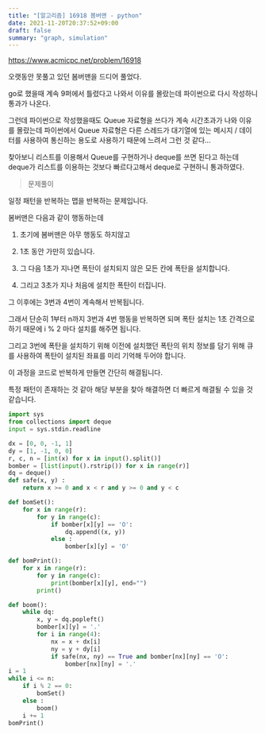 ```yaml
---
title: "[알고리즘] 16918 봄버맨 - python"
date: 2021-11-20T20:37:52+09:00
draft: false
summary: "graph, simulation"
---
```


https://www.acmicpc.net/problem/16918

오랫동안 못풀고 있던 봄버맨을 드디어 풀었다.

go로 했을때 계속 9퍼에서 틀렸다고 나와서 이유를 몰랐는데 파이썬으로 다시 작성하니 통과가 나온다.

그런데 파이썬으로 작성했을때도 Queue 자료형을 쓰다가 계속 시간초과가 나와 이유를 몰랐는데 파이썬에서 Queue 자료형은 다른 스레드가 대기열에 있는 메시지 / 데이터를 사용하여 통신하는 용도로 사용하기 때문에 느려서 그런 것 같다...

찾아보니 리스트를 이용해서 Queue를 구현하거나 deque를 쓰면 된다고 하는데 deque가 리스트를 이용하는 것보다 빠르다고해서 deque로 구현하니 통과하였다.

> 문제풀이

일정 패턴을 반복하는 맵을 반복하는 문제입니다.

봄버맨은 다음과 같이 행동하는데

1. 초기에 봄버맨은 아무 행동도 하지않고

2. 1초 동안 가만히 있습니다.

3. 그 다음 1초가 지나면 폭탄이 설치되지 않은 모든 칸에 폭탄을 설치합니다.

4. 그리고 3초가 지나 처음에 설치한 폭탄이 터집니다.

그 이후에는 3번과 4번이 계속해서 반복됩니다.

그래서 단순히 1부터 n까지 3번과 4번 행동을 반복하면 되며 폭탄 설치는 1초 간격으로 하기 때문에 i % 2 마다 설치를 해주면 됩니다.

그리고 3번에 폭탄을 설치하기 위해 이전에 설치했던 폭탄의 위치 정보를 담기 위해 큐를 사용하여 폭탄이 설치된 좌표를 미리 기억해 두어야 합니다.

이 과정을 코드로 반복하게 만들면 간단히 해결됩니다.

특정 패턴이 존재하는 것 같아 해당 부분을 찾아 해결하면 더 빠르게 해결될 수 있을 것 같습니다.

```python
import sys
from collections import deque
input = sys.stdin.readline

dx = [0, 0, -1, 1]
dy = [1, -1, 0, 0]
r, c, n = [int(x) for x in input().split()]
bomber = [list(input().rstrip()) for x in range(r)]
dq = deque()
def safe(x, y) :
	return x >= 0 and x < r and y >= 0 and y < c

def bomSet():
	for x in range(r):
		for y in range(c):
			if bomber[x][y] == 'O':
				dq.append((x, y))
			else :
				bomber[x][y] = 'O'

def bomPrint():
	for x in range(r):
		for y in range(c):
			print(bomber[x][y], end="")
		print()

def boom():
	while dq:
		x, y = dq.popleft()
		bomber[x][y] = '.'
		for i in range(4):
			nx = x + dx[i]
			ny = y + dy[i]
			if safe(nx, ny) == True and bomber[nx][ny] == 'O':
				bomber[nx][ny] = '.'
i = 1
while i <= n:
	if i % 2 == 0:
		bomSet()
	else :
		boom()
	i += 1
bomPrint()

```